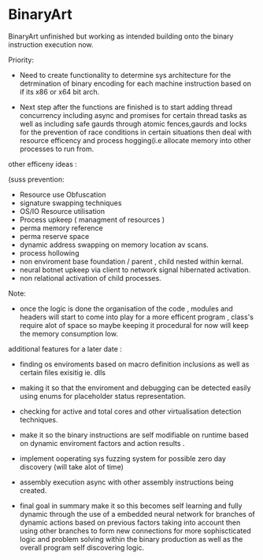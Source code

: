 # BinaryArt
BinaryArt unfinished but working as intended building onto the binary instruction execution now.

Priority:
- Need to create functionality to determine sys architecture for the detrmination of binary encoding for each machine instruction based on if its x86 or x64 bit arch.





- Next step after the functions are finished is to start adding thread concurrency including async and promises for certain thread tasks as 
well as including safe gaurds through atomic fences,gaurds and locks
for the prevention of race conditions in certain situations then deal with resource efficency and process hogging(i.e allocate memory into other processes to run from.

other efficeny ideas :

(suss prevention:

- Resource use Obfuscation
- signature swapping techniques
- OS/IO Resource utilisation
- Process upkeep ( managment of resources )
- perma memory reference
- perma reserve space
- dynamic address swapping on memory location av scans. 
- process hollowing 
- non enviroment base foundation / parent , child nested within kernal.
- neural botnet upkeep via client to network signal hibernated activation.
- non relational activation of child processes. 

Note:
- once the logic is done the organisation of the code , modules and headers will start to come into play for a more efficent program , class's require alot of space so maybe keeping it procedural for now will keep the memory consumption low.

additional features for a later date :
- finding os enviroments based on macro definition inclusions as well as certain files exisitig ie. dlls
- making it so that the enviroment and debugging can be detected easily using enums for placeholder status representation.
- checking for active and total cores and other virtualisation detection techniques.
- make it so the binary instructions are self modifiable on runtime based on dynamic enviroment factors and action results .
- implement ooperating sys fuzzing system for possible zero day discovery (will take alot of time)

- assembly execution async with other assembly instructions being created.

- final goal in summary make it so this becomes self learning and fully dynamic through the use of a embedded neural network for branches of dynamic actions based on previous factors taking into account then using other branches to form new connections for more sophiscticated logic and problem solving within the binary production as well as the overall program self discovering logic.
